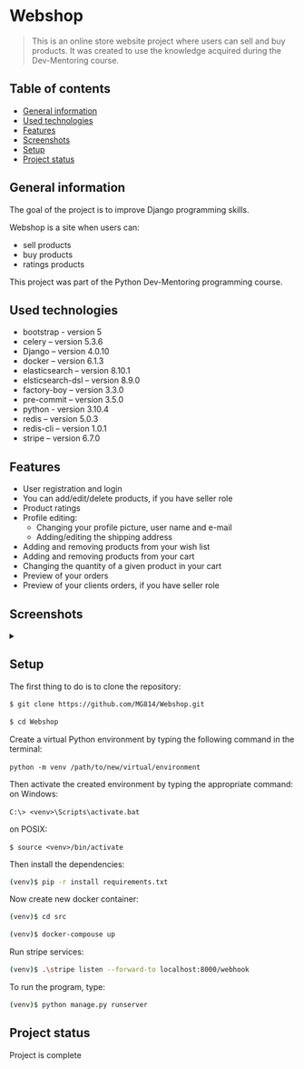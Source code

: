 # Webshop
> This is an online store website project where users can sell and buy products. It was created to use the knowledge acquired during the Dev-Mentoring course.

## Table of contents
* [General information](#general-information)
* [Used technologies](#used-technologies)
* [Features](#features)
* [Screenshots](#screenshots)
* [Setup](#setup)
* [Project status](#project-status)


## General information
The goal of the project is to improve Django programming skills.

Webshop is a site when users can:
- sell products
- buy products
- ratings products
  
This project was part of the Python Dev-Mentoring programming course.

## Used technologies
- bootstrap - version 5
- celery – version 5.3.6
- Django – version 4.0.10
- docker – version 6.1.3
- elasticsearch – version 8.10.1
- elsticsearch-dsl – version 8.9.0
- factory-boy – version 3.3.0
- pre-commit – version 3.5.0
- python - version 3.10.4
- redis – version 5.0.3
- redis-cli – version 1.0.1
- stripe – version 6.7.0


## Features
- User registration and login
- You can add/edit/delete products, if you have seller role
- Product ratings
- Profile editing:
	- Changing your profile picture, user name and e-mail
	- Adding/editing the shipping address
- Adding and removing products from your wish list
- Adding and removing products from your cart
- Changing the quantity of a given product in your cart
- Preview of your orders
- Preview of your clients orders, if you have seller role


## Screenshots

<details> 
<summary></summary>
	
![login screenshot](./screenshots/login.png)

![registration screenshot](./screenshots/registration.png)

![main screenshot](./screenshots/main.png)

![add screenshot](./screenshots/add.PNG)

![edit-products screenshot](./screenshots/edit-products.png)

![my-products screenshot](./screenshots/my-products.png)

![my-orders screenshot](./screenshots/my-orders.png)

![order-details screenshot](./screenshots/order-details.png)

![cart screenshot](./screenshots/cart.png)

![wishlist screenshot](./screenshots/wishlist.png)

![profile screenshot](./screenshots/profile.png)
</details>


## Setup
The first thing to do is to clone the repository:

```sh
$ git clone https://github.com/MG814/Webshop.git
```
```sh
$ cd Webshop
```

Create a virtual Python environment by typing the following command in the terminal:

`python -m venv /path/to/new/virtual/environment`

Then activate the created environment by typing the appropriate command:
on Windows:

`C:\> <venv>\Scripts\activate.bat`

on POSIX:

`$ source <venv>/bin/activate`
 
Then install the dependencies:

```sh
(venv)$ pip -r install requirements.txt
```

Now create new docker container:

```sh
(venv)$ cd src
```
```sh
(venv)$ docker-compouse up
```

Run stripe services:

```sh
(venv)$ .\stripe listen --forward-to localhost:8000/webhook
```

To run the program, type:

```sh
(venv)$ python manage.py runserver
```


## Project status
Project is complete
